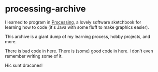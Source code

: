 # processing-archive
I learned to program in [Processing](https://processing.org/), a lovely software sketchbook for learning how to code (it's Java with some fluff to make graphics easier).

This archive is a giant dump of my learning process, hobby projects, and more.

There is bad code in here. There is (some) good code in here. I don't even remember writing some of it.

Hic sunt dracones!
